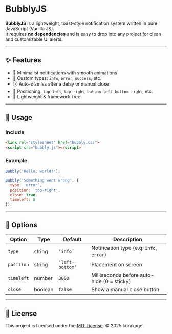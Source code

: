 # BubblyJS

**BubblyJS** is a lightweight, toast-style notification system written in pure JavaScript (Vanilla JS).  
It requires **no dependencies** and is easy to drop into any project for clean and customizable UI alerts.

---

## ✨ Features

- 🔔 Minimalist notifications with smooth animations
- 🎨 Custom types: `info`, `error`, `success`, etc.
- 🕒 Auto-dismiss after a delay or manual close
- 📍 Positioning: `top-left`, `top-right`, `bottom-left`, `bottom-right`, etc.
- 🧩 Lightweight & framework-free

---

## 🚀 Usage

### Include

```html
<link rel="stylesheet" href="bubbly.css">
<script src="bubbly.js"></script>
```

### Example

```js
Bubbly('Hello, world!');

Bubbly('Something went wrong', {
  type: 'error',
  position: 'top-right',
  close: true,
  timeleft: 0
});
```

---

## 🔧 Options

| Option     | Type      | Default        | Description                                 |
|------------|-----------|----------------|---------------------------------------------|
| `type`     | string    | `'info'`       | Notification type (e.g. `info`, `error`)    |
| `position` | string    | `'left-bottom'`| Placement on screen                         |
| `timeleft` | number    | `3000`         | Milliseconds before auto-hide (0 = sticky)  |
| `close`    | boolean   | `false`        | Show a manual close button                  |

---

## 📄 License

This project is licensed under the [MIT License](LICENSE).
© 2025 kurakage.
